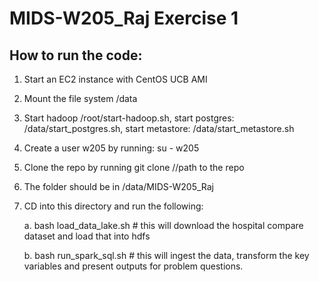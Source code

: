# MIDS-W205_Raj Exercise 1

## How to run the code:

1. Start an EC2 instance with CentOS UCB AMI

2. Mount the file system /data

3. Start hadoop /root/start-hadoop.sh, start postgres: /data/start_postgres.sh, start metastore: /data/start_metastore.sh

4. Create a user w205 by running: su - w205

5. Clone the repo by running git clone //path to the repo

6. The folder should be in /data/MIDS-W205_Raj

7. CD into this directory and run the following:

    a. bash load_data_lake.sh  # this will download the hospital compare dataset and load that into hdfs
    
    b. bash run_spark_sql.sh # this will ingest the data, transform the key variables and present outputs for problem questions.
    

